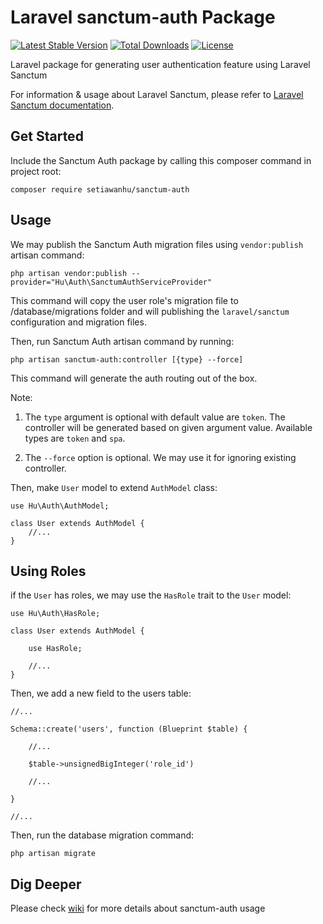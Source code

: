 # Laravel sanctum-auth Package
[![Latest Stable Version](https://poser.pugx.org/setiawanhu/sanctum-auth/v)](//packagist.org/packages/setiawanhu/sanctum-auth) [![Total Downloads](https://poser.pugx.org/setiawanhu/sanctum-auth/downloads)](//packagist.org/packages/setiawanhu/sanctum-auth) [![License](https://poser.pugx.org/setiawanhu/sanctum-auth/license)](//packagist.org/packages/setiawanhu/sanctum-auth) 

Laravel package for generating user authentication feature using Laravel Sanctum

For information & usage about Laravel Sanctum, please refer to [Laravel Sanctum documentation](https://laravel.com/docs/7.x/sanctum).

## Get Started

Include the Sanctum Auth package by calling this composer command in project root:

```
composer require setiawanhu/sanctum-auth
```

## Usage

We may publish the Sanctum Auth migration files using `vendor:publish` artisan command:

```
php artisan vendor:publish --provider="Hu\Auth\SanctumAuthServiceProvider"
``` 

This command will copy the user role's migration file to /database/migrations folder and will publishing the `laravel/sanctum` configuration and migration files.

Then, run Sanctum Auth artisan command by running:

```
php artisan sanctum-auth:controller [{type} --force]
```

This command will generate the auth routing out of the box.

Note:

1. The `type` argument is optional with default value are `token`. The controller will be generated based on given argument value. Available types are `token` and `spa`. 

2. The `--force` option is optional. We may use it for ignoring existing controller.

Then, make `User` model to extend `AuthModel` class:

```
use Hu\Auth\AuthModel;

class User extends AuthModel {
    //...
}
```

## Using Roles

if the `User` has roles, we may use the `HasRole` trait to the `User` model:

```
use Hu\Auth\HasRole;

class User extends AuthModel {

    use HasRole;
    
    //...
}
```

Then, we add a new field to the users table:

```
//...

Schema::create('users', function (Blueprint $table) {

    //...
    
    $table->unsignedBigInteger('role_id')
    
    //...
    
}

//...
``` 

Then, run the database migration command:

```
php artisan migrate
```

## Dig Deeper

Please check [wiki](https://github.com/setiawanhu/sanctum-auth/wiki) for more details about sanctum-auth usage

